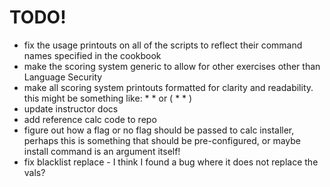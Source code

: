 TODO!
=====

* fix the usage printouts on all of the scripts to reflect their command names specified in the cookbook
* make the scoring system generic to allow for other exercises other than Language Security
* make all scoring system printouts formatted for clarity and readability. this might be something like: * * or ( * * )
* update instructor docs
* add reference calc code to repo
* figure out how a flag or no flag should be passed to calc installer, perhaps this is something that should be pre-configured, or maybe install command is an argument itself!
* fix blacklist replace - I think I found a bug where it does not replace the vals?
